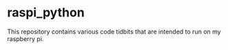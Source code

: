 # raspi_python
This repository contains various code tidbits that are intended to run on my raspberry pi.
